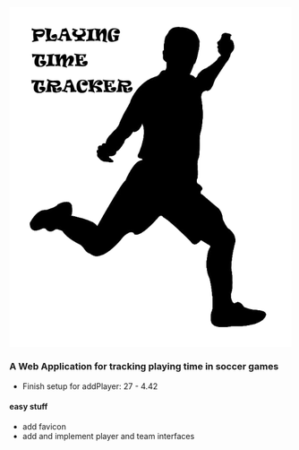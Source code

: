 ![Playing Time Tracker](src/assets/ptguy.png?raw=true)

### A Web Application for tracking playing time in soccer games

- Finish setup for addPlayer: 27 - 4.42


#### easy stuff
- add favicon
- add and implement player and team interfaces


